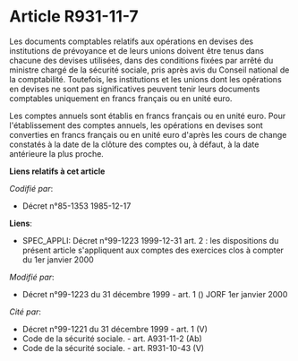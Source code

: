 # Article R931-11-7

Les documents comptables relatifs aux opérations en devises des institutions de prévoyance et de leurs unions doivent être
tenus dans chacune des devises utilisées, dans des conditions fixées par arrêté du ministre chargé de la sécurité sociale,
pris après avis du Conseil national de la comptabilité. Toutefois, les institutions et les unions dont les opérations en
devises ne sont pas significatives peuvent tenir leurs documents comptables uniquement en francs français ou en unité euro.

Les comptes annuels sont établis en francs français ou en unité euro. Pour l'établissement des comptes annuels, les
opérations en devises sont converties en francs français ou en unité euro d'après les cours de change constatés à la date de
la clôture des comptes ou, à défaut, à la date antérieure la plus proche.

**Liens relatifs à cet article**

_Codifié par_:

  - Décret n°85-1353 1985-12-17

**Liens**:

  - SPEC_APPLI: Décret n°99-1223 1999-12-31 art. 2 : les dispositions du présent article s'appliquent aux comptes des exercices clos à compter du 1er janvier 2000

_Modifié par_:

  - Décret n°99-1223 du 31 décembre 1999 - art. 1 () JORF 1er janvier 2000

_Cité par_:

  - Décret n°99-1221 du 31 décembre 1999 - art. 1 (V)
  - Code de la sécurité sociale. - art. A931-11-2 (Ab)
  - Code de la sécurité sociale. - art. R931-10-43 (V)
